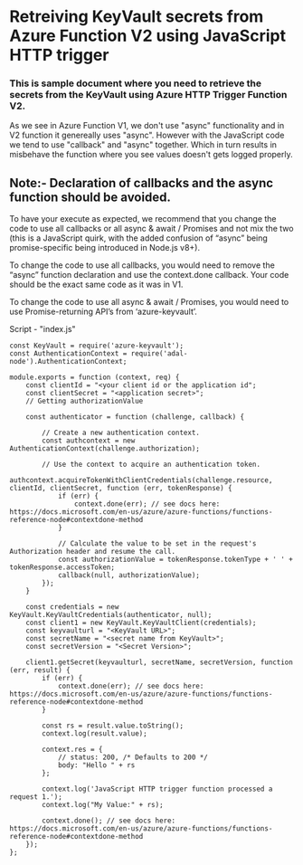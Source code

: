 # Retreiving KeyVault secrets from Azure Function V2 using JavaScript HTTP trigger

<H3>This is sample document where you need to retrieve the secrets from the KeyVault using Azure HTTP Trigger Function V2.</H3>

As we see in Azure Function V1, we don't use "async" functionality and in V2 function it genereally uses "async".
However with the JavaScript code we tend to use "callback" and "async" together. Which in turn results in misbehave the function where you see values doesn't gets logged properly.

<H2>Note:- Declaration of callbacks and the async function should be avoided. </H2>

To have your execute as expected, we recommend that you change the code to use all callbacks or all async & await / Promises and not mix the two (this is a JavaScript quirk, with the added confusion of “async” being promise-specific being introduced in Node.js v8+).
 
To change the code to use all callbacks, you would need to remove the “async” function declaration and use the context.done callback. Your code should be the exact same code as it was in V1.
 
To change the code to use all async & await / Promises, you would need to use Promise-returning API’s from ‘azure-keyvault’.

Script - "index.js"

```
const KeyVault = require('azure-keyvault');
const AuthenticationContext = require('adal-node').AuthenticationContext;

module.exports = function (context, req) {
    const clientId = "<your client id or the application id";
    const clientSecret = "<application secret>";
    // Getting authorizationValue
    
    const authenticator = function (challenge, callback) {

        // Create a new authentication context.
        const authcontext = new AuthenticationContext(challenge.authorization);

        // Use the context to acquire an authentication token. 
        authcontext.acquireTokenWithClientCredentials(challenge.resource, clientId, clientSecret, function (err, tokenResponse) {
            if (err) {
                context.done(err); // see docs here: https://docs.microsoft.com/en-us/azure/azure-functions/functions-reference-node#contextdone-method
            }

            // Calculate the value to be set in the request's Authorization header and resume the call.
            const authorizationValue = tokenResponse.tokenType + ' ' + tokenResponse.accessToken;
            callback(null, authorizationValue);
        });
    }

    const credentials = new KeyVault.KeyVaultCredentials(authenticator, null);
    const client1 = new KeyVault.KeyVaultClient(credentials);
    const keyvaulturl = "<KeyVault URL>";
    const secretName = "<secret name from KeyVault>";
    const secretVersion = "<Secret Version>";

    client1.getSecret(keyvaulturl, secretName, secretVersion, function (err, result) {
        if (err) {
            context.done(err); // see docs here: https://docs.microsoft.com/en-us/azure/azure-functions/functions-reference-node#contextdone-method
        }

        const rs = result.value.toString();
        context.log(result.value);

        context.res = {
            // status: 200, /* Defaults to 200 */
            body: "Hello " + rs
        };

        context.log('JavaScript HTTP trigger function processed a request 1.');
        context.log("My Value:" + rs);

        context.done(); // see docs here: https://docs.microsoft.com/en-us/azure/azure-functions/functions-reference-node#contextdone-method
    });
};
```
